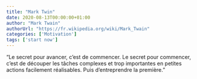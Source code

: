 ```yaml
---
title: "Mark Twin"
date: 2020-08-13T00:00:00+01:00
author: "Mark Twain"
authorUrl: "https://fr.wikipedia.org/wiki/Mark_Twain"
categories: ['Motivation']
tags: ['start now']
---
```

“Le secret pour avancer, c’est de commencer. Le secret pour commencer, c’est de découper les tâches complexes et trop importantes en petites actions facilement réalisables. Puis d’entreprendre la première.”
